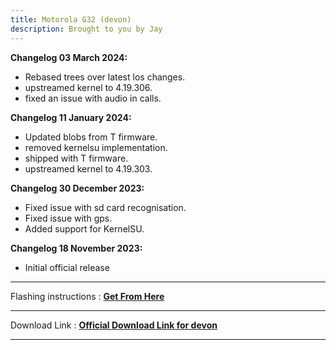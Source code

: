 ```yaml
---
title: Motorola G32 (devon) 
description: Brought to you by Jay
---
```


<b>Changelog 03 March 2024:</b> 
- Rebased trees over latest los changes.
- upstreamed kernel to 4.19.306.
- fixed an issue with audio in calls.

<b>Changelog 11 January 2024:</b> 
- Updated blobs from T firmware.
- removed kernelsu implementation.
- shipped with T firmware.
- upstreamed kernel to 4.19.303.

<b>Changelog 30 December 2023:</b> 
- Fixed issue with sd card recognisation.
- Fixed issue with gps.
- Added support for KernelSU. 

<b>Changelog 18 November 2023:</b> 
- Initial official release

----
Flashing instructions : [**Get From Here**](devon_inst.md)

----
Download Link : [**Official Download Link for devon**](https://sourceforge.net/projects/projectmatrixx/files/Android-14/devon/)

----
